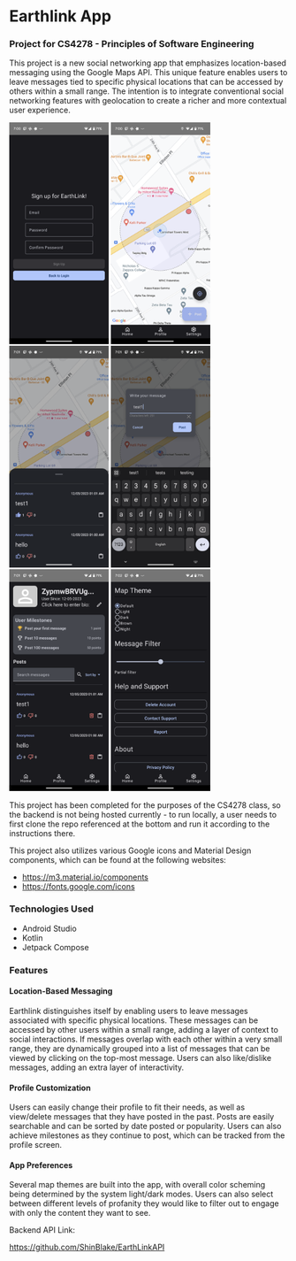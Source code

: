 # Earthlink App
### Project for CS4278 - Principles of Software Engineering

This project is a new social networking app that emphasizes location-based messaging using the Google Maps API. This unique feature enables users to leave messages tied to specific physical locations that can be accessed by others within a small range. The intention is to integrate conventional social networking features with geolocation to create a richer and more contextual user experience.

<img src="https://github.com/CornCube/earthlink-app/blob/main/assets/signup.png" width="180"> <img src="https://github.com/CornCube/earthlink-app/blob/main/assets/home.png" width="180"> <img src="https://github.com/CornCube/earthlink-app/blob/main/assets/view.png" width="180"> <img src="https://github.com/CornCube/earthlink-app/blob/main/assets/post.png" width="180"> <img src="https://github.com/CornCube/earthlink-app/blob/main/assets/profile.png" width="180"> <img src="https://github.com/CornCube/earthlink-app/blob/main/assets/settings.png" width="180">

This project has been completed for the purposes of the CS4278 class, so the backend is not being hosted currently - to run locally, a user needs to first clone the repo referenced at the bottom and run it according to the instructions there.

This project also utilizes various Google icons and Material Design components, which can be found at the following websites:
- https://m3.material.io/components
- https://fonts.google.com/icons

### Technologies Used
- Android Studio
- Kotlin
- Jetpack Compose

### Features
#### Location-Based Messaging

Earthlink distinguishes itself by enabling users to leave messages associated with specific physical locations. These messages can be accessed by other users within a small range, adding a layer of context to social interactions. If messages overlap with each other within a very small range, they are dynamically grouped into a list of messages that can be viewed by clicking on the top-most message. Users can also like/dislike messages, adding an extra layer of interactivity.

#### Profile Customization

Users can easily change their profile to fit their needs, as well as view/delete messages that they have posted in the past. Posts are easily searchable and can be sorted by date posted or popularity. Users can also achieve milestones as they continue to post, which can be tracked from the profile screen.

#### App Preferences

Several map themes are built into the app, with overall color scheming being determined by the system light/dark modes. Users can also select between different levels of profanity they would like to filter out to engage with only the content they want to see.

Backend API Link:

https://github.com/ShinBlake/EarthLinkAPI
